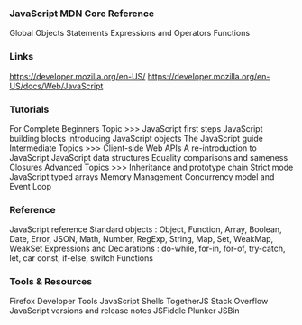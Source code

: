 ### JavaScript MDN Core Reference
Global Objects
Statements
Expressions and Operators
Functions

### Links
https://developer.mozilla.org/en-US/
https://developer.mozilla.org/en-US/docs/Web/JavaScript

### Tutorials
For Complete Beginners Topic >>>
JavaScript first steps
JavaScript building blocks
Introducing JavaScript objects
The JavaScript guide
Intermediate Topics >>>
Client-side Web APIs
A re-introduction to JavaScript
JavaScript data structures
Equality comparisons and sameness
Closures
Advanced Topics >>>
Inheritance and prototype chain
Strict mode
JavaScript typed arrays
Memory Management
Concurrency model and Event Loop

### Reference
JavaScript reference
Standard objects : Object, Function, Array, Boolean, Date, Error, JSON, Math, Number, RegExp, String, Map, Set, WeakMap, WeakSet
Expressions and Declarations : do-while, for-in, for-of, try-catch, let, car const, if-else, switch
Functions

### Tools & Resources
Firefox Developer Tools
JavaScript Shells
TogetherJS
Stack Overflow
JavaScript versions and release notes
JSFiddle
Plunker
JSBin